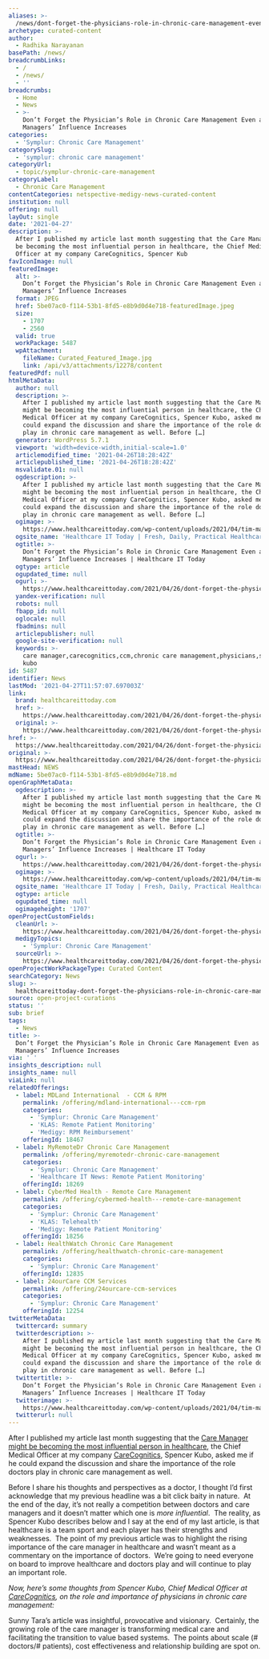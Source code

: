 ```yaml
---
aliases: >-
  /news/dont-forget-the-physicians-role-in-chronic-care-management-even-as-care-managers-influence-increases
archetype: curated-content
author:
  - Radhika Narayanan
basePath: /news/
breadcrumbLinks:
  - /
  - /news/
  - ''
breadcrumbs:
  - Home
  - News
  - >-
    Don’t Forget the Physician’s Role in Chronic Care Management Even as Care
    Managers’ Influence Increases
categories:
  - 'Symplur: Chronic Care Management'
categorySlug:
  - 'symplur: chronic care management'
categoryUrl:
  - topic/symplur-chronic-care-management
categoryLabel:
  - Chronic Care Management
contentCategories: netspective-medigy-news-curated-content
institution: null
offering: null
layOut: single
date: '2021-04-27'
description: >-
  After I published my article last month suggesting that the Care Manager might
  be becoming the most influential person in healthcare, the Chief Medical
  Officer at my company CareCognitics, Spencer Kub
favIconImage: null
featuredImage:
  alt: >-
    Don’t Forget the Physician’s Role in Chronic Care Management Even as Care
    Managers’ Influence Increases
  format: JPEG
  href: 5be07ac0-f114-53b1-8fd5-e8b9d0d4e718-featuredImage.jpeg
  size:
    - 1707
    - 2560
  valid: true
  workPackage: 5487
  wpAttachment:
    fileName: Curated_Featured_Image.jpg
    link: /api/v3/attachments/12278/content
featuredPdf: null
htmlMetaData:
  author: null
  description: >-
    After I published my article last month suggesting that the Care Manager
    might be becoming the most influential person in healthcare, the Chief
    Medical Officer at my company CareCognitics, Spencer Kubo, asked me if he
    could expand the discussion and share the importance of the role doctors
    play in chronic care management as well. Before […]
  generator: WordPress 5.7.1
  viewport: 'width=device-width,initial-scale=1.0'
  articlemodified_time: '2021-04-26T18:28:42Z'
  articlepublished_time: '2021-04-26T18:28:42Z'
  msvalidate.01: null
  ogdescription: >-
    After I published my article last month suggesting that the Care Manager
    might be becoming the most influential person in healthcare, the Chief
    Medical Officer at my company CareCognitics, Spencer Kubo, asked me if he
    could expand the discussion and share the importance of the role doctors
    play in chronic care management as well. Before […]
  ogimage: >-
    https://www.healthcareittoday.com/wp-content/uploads/2021/04/tim-marshall-cAtzHUz7Z8g-unsplash-team-hands-heart-scaled.jpg
  ogsite_name: 'Healthcare IT Today | Fresh, Daily, Practical Healthcare IT Insights'
  ogtitle: >-
    Don’t Forget the Physician’s Role in Chronic Care Management Even as Care
    Managers’ Influence Increases | Healthcare IT Today
  ogtype: article
  ogupdated_time: null
  ogurl: >-
    https://www.healthcareittoday.com/2021/04/26/dont-forget-the-physicians-role-in-chronic-care-management-even-as-care-managers-influence-increases/
  yandex-verification: null
  robots: null
  fbapp_id: null
  oglocale: null
  fbadmins: null
  articlepublisher: null
  google-site-verification: null
  keywords: >-
    care manager,carecognitics,ccm,chronic care management,physicians,spencer
    kubo
id: 5487
identifier: News
lastMod: '2021-04-27T11:57:07.697003Z'
link:
  brand: healthcareittoday.com
  href: >-
    https://www.healthcareittoday.com/2021/04/26/dont-forget-the-physicians-role-in-chronic-care-management-even-as-care-managers-influence-increases/
  original: >-
    https://www.healthcareittoday.com/2021/04/26/dont-forget-the-physicians-role-in-chronic-care-management-even-as-care-managers-influence-increases/
href: >-
  https://www.healthcareittoday.com/2021/04/26/dont-forget-the-physicians-role-in-chronic-care-management-even-as-care-managers-influence-increases/
original: >-
  https://www.healthcareittoday.com/2021/04/26/dont-forget-the-physicians-role-in-chronic-care-management-even-as-care-managers-influence-increases/
mastHead: NEWS
mdName: 5be07ac0-f114-53b1-8fd5-e8b9d0d4e718.md
openGraphMetaData:
  ogdescription: >-
    After I published my article last month suggesting that the Care Manager
    might be becoming the most influential person in healthcare, the Chief
    Medical Officer at my company CareCognitics, Spencer Kubo, asked me if he
    could expand the discussion and share the importance of the role doctors
    play in chronic care management as well. Before […]
  ogtitle: >-
    Don’t Forget the Physician’s Role in Chronic Care Management Even as Care
    Managers’ Influence Increases | Healthcare IT Today
  ogurl: >-
    https://www.healthcareittoday.com/2021/04/26/dont-forget-the-physicians-role-in-chronic-care-management-even-as-care-managers-influence-increases/
  ogimage: >-
    https://www.healthcareittoday.com/wp-content/uploads/2021/04/tim-marshall-cAtzHUz7Z8g-unsplash-team-hands-heart-scaled.jpg
  ogsite_name: 'Healthcare IT Today | Fresh, Daily, Practical Healthcare IT Insights'
  ogtype: article
  ogupdated_time: null
  ogimageheight: '1707'
openProjectCustomFields:
  cleanUrl: >-
    https://www.healthcareittoday.com/2021/04/26/dont-forget-the-physicians-role-in-chronic-care-management-even-as-care-managers-influence-increases/
  medigyTopics:
    - 'Symplur: Chronic Care Management'
  sourceUrl: >-
    https://www.healthcareittoday.com/2021/04/26/dont-forget-the-physicians-role-in-chronic-care-management-even-as-care-managers-influence-increases/
openProjectWorkPackageType: Curated Content
searchCategory: News
slug: >-
  healthcareittoday-dont-forget-the-physicians-role-in-chronic-care-management-even-as-care-managers-influence-increases
source: open-project-curations
status: ''
sub: brief
tags:
  - News
title: >-
  Don’t Forget the Physician’s Role in Chronic Care Management Even as Care
  Managers’ Influence Increases
via: ' '
insights_description: null
insights_name: null
viaLink: null
relatedOfferings:
  - label: MDLand International  - CCM & RPM
    permalink: /offering/mdland-international---ccm-rpm
    categories:
      - 'Symplur: Chronic Care Management'
      - 'KLAS: Remote Patient Monitoring'
      - 'Medigy: RPM Reimbursement'
    offeringId: 18467
  - label: MyRemoteDr Chronic Care Management
    permalink: /offering/myremotedr-chronic-care-management
    categories:
      - 'Symplur: Chronic Care Management'
      - 'Healthcare IT News: Remote Patient Monitoring'
    offeringId: 18269
  - label: CyberMed Health - Remote Care Management
    permalink: /offering/cybermed-health---remote-care-management
    categories:
      - 'Symplur: Chronic Care Management'
      - 'KLAS: Telehealth'
      - 'Medigy: Remote Patient Monitoring'
    offeringId: 18256
  - label: HealthWatch Chronic Care Management
    permalink: /offering/healthwatch-chronic-care-management
    categories:
      - 'Symplur: Chronic Care Management'
    offeringId: 12835
  - label: 24ourCare CCM Services
    permalink: /offering/24ourcare-ccm-services
    categories:
      - 'Symplur: Chronic Care Management'
    offeringId: 12254
twitterMetaData:
  twittercard: summary
  twitterdescription: >-
    After I published my article last month suggesting that the Care Manager
    might be becoming the most influential person in healthcare, the Chief
    Medical Officer at my company CareCognitics, Spencer Kubo, asked me if he
    could expand the discussion and share the importance of the role doctors
    play in chronic care management as well. Before […]
  twittertitle: >-
    Don’t Forget the Physician’s Role in Chronic Care Management Even as Care
    Managers’ Influence Increases | Healthcare IT Today
  twitterimage: >-
    https://www.healthcareittoday.com/wp-content/uploads/2021/04/tim-marshall-cAtzHUz7Z8g-unsplash-team-hands-heart-scaled.jpg
  twitterurl: null
---
```

<p>After I published my article last month suggesting that the <a href="https://www.healthcareittoday.com/2021/03/04/the-most-influential-person-in-healthcare-might-soon-be-the-care-manager-not-the-doctor/">Care Manager might be becoming the most influential person in healthcare</a>, the Chief Medical Officer at my company <a href="https://carecognitics.com/">CareCognitics</a>, Spencer Kubo, asked me if he could expand the discussion and share the importance of the role doctors play in chronic care management as well.</p><p>Before I share his thoughts and perspectives as a doctor, I thought I’d first acknowledge that my previous headline was a bit click baity in nature.&nbsp; At the end of the day, it’s not really a competition between doctors and care managers and it doesn’t matter which one is <i>more influential</i>.&nbsp; The reality, as Spencer Kubo describes below and I say at the end of my last article, is that healthcare is a team sport and each player has their strengths and weaknesses.&nbsp; The point of my previous article was to highlight the rising importance of the care manager in healthcare and wasn’t meant as a commentary on the importance of doctors.&nbsp; We’re going to need everyone on board to improve healthcare and doctors play and will continue to play an important role.</p><p><i>Now, here’s some thoughts from Spencer Kubo, Chief Medical Officer at </i><a href="https://carecognitics.com/"><i>CareCognitics</i></a><i>, on the role and importance of physicians in chronic care management:</i></p><p>Sunny Tara’s article was insightful, provocative and visionary.&nbsp; Certainly, the growing role of the care manager is transforming medical care and facilitating the transition to value based systems.&nbsp; The points about scale (# doctors/# patients), cost effectiveness and relationship building are spot on.</p>